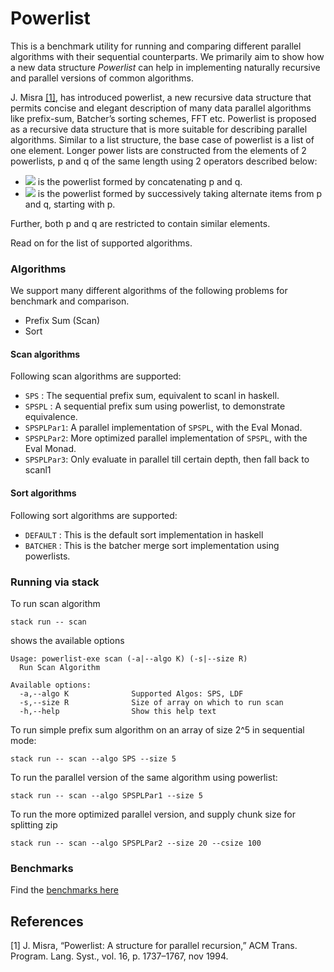 # Powerlist

This is a benchmark utility for running and comparing different parallel algorithms with their sequential counterparts.
We primarily aim to show how a new data structure *Powerlist* can help in implementing naturally recursive and parallel versions of common algorithms.

J. Misra [[1]](#1), has introduced powerlist, a new recursive data structure that permits concise and elegant description of many data parallel algorithms like prefix-sum, Batcher’s sorting schemes, FFT etc. Powerlist is proposed
as a recursive data structure that is more suitable for describing parallel algorithms. Similar to a list structure,
the base case of powerlist is a list of one element. Longer power lists are constructed from the elements of 2
powerlists, p and q of the same length using 2 operators described below:

- <img src="https://render.githubusercontent.com/render/math?math=p\ |\ q"> is the powerlist formed by concatenating p and q.
- <img src="https://render.githubusercontent.com/render/math?math=p\ \bowtie\ q"> is the powerlist formed by successively taking alternate items from p and q, starting with p.

Further, both p and q are restricted to contain similar elements.

Read on for the list of supported algorithms.

### Algorithms

We support many different algorithms of the following problems for benchmark and comparison.

- Prefix Sum (Scan)
- Sort

#### Scan algorithms
Following scan algorithms are supported:

- ```SPS``` : The sequential prefix sum, equivalent to scanl in haskell.
- ```SPSPL``` : A sequential prefix sum using powerlist, to demonstrate equivalence.
- ```SPSPLPar1```: A parallel implementation of ```SPSPL```, with the Eval Monad.
- ```SPSPLPar2```: More optimized parallel implementation of ```SPSPL```, with the Eval Monad.
- ```SPSPLPar3```: Only evaluate in parallel till certain depth, then fall back to scanl1

#### Sort algorithms
Following sort algorithms are supported:

- ```DEFAULT``` : This is the default sort implementation in haskell
- ```BATCHER``` : This is the batcher merge sort implementation using powerlists.

### Running via stack

To run scan algorithm

```
stack run -- scan
```
shows the available options

```
Usage: powerlist-exe scan (-a|--algo K) (-s|--size R)
  Run Scan Algorithm

Available options:
  -a,--algo K              Supported Algos: SPS, LDF
  -s,--size R              Size of array on which to run scan
  -h,--help                Show this help text
```

To run simple prefix sum algorithm on an array of size 2^5 in sequential mode:

```
stack run -- scan --algo SPS --size 5
```

To run the parallel version of the same algorithm using powerlist:

```
stack run -- scan --algo SPSPLPar1 --size 5
```
To run the more optimized parallel version, and supply chunk size for splitting zip

```
stack run -- scan --algo SPSPLPar2 --size 20 --csize 100
```

### Benchmarks

Find the [benchmarks here](docs/Benchmark.md)

## References
<a id="1">[1]</a>
J. Misra, “Powerlist: A structure for parallel recursion,” ACM Trans. Program. Lang. Syst., vol. 16,
p. 1737–1767, nov 1994.


